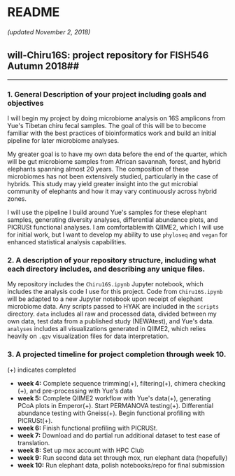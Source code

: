 # README
###### (updated November 2, 2018)

## will-Chiru16S: project repository for FISH546 Autumn 2018##

***

### 1. General Description of your project including goals and objectives

   I will begin my project by doing microbiome analysis on 16S amplicons from Yue's Tibetan chiru fecal samples. The goal of this will be to become familiar with the best practices of bioinformatics work and build an initial pipeline for later microbiome analyses.  
   
   My greater goal is to have my own data before the end of the quarter, which will be gut microbiome samples from African savannah, forest, and hybrid elephants spanning almost 20 years. The composition of these microbiomes has not been extensively studied, particularly in the case of hybrids. This study may yield greater insight into the gut microbial community of elephants and how it may vary continuously across hybrid zones.
   
   I will use the pipeline I build around Yue's samples for these elephant samples, generating diversity analyses, differential abundance plots, and PICRUSt functional analyses. I am comfortablewith QIIME2, which I will use for initial work, but I want to develop my ability to use `phyloseq` and `vegan` for enhanced statistical analysis capabilities.

### 2. A description of your repository structure, including what each directory includes, and describing any unique files.

My repository includes the `Chiru16S.ipynb` Jupyter notebook, which includes the analysis code I use for this project. Code from `Chiru16S.ipynb` will be adapted to a new Jupyter notebook upon receipt of elephant microbiome data. Any scripts passed to HYAK are included in the `scripts` directory. `data` includes all raw and processed data, divided between my own data, test data from a published study (NEWAtest), and Yue's data. `analyses` includes all visualizations generated in QIIME2, which relies heavily on `.qzv` visualization files for data interpretation.

### 3. A projected timeline for project completion through week 10.
(+) indicates completed

  *  **week 4:** Complete sequence trimming(+), filtering(+), chimera checking (+), and pre-processing with Yue's data
  *  **week 5:** Complete QIIME2 workflow with Yue's data(+), generating PCoA plots in Emperor(+). Start PERMANOVA testing(+). Differential abundance testing with Gneiss(+). Begin functional profiling with PICRUSt(+).
  *  **week 6:** Finish functional profiling with PICRUSt.
  *  **week 7:** Download and do partial run additional dataset to test ease of translation.
  *  **week 8:** Set up mox account with HPC Club
  *  **week 9:** Run second data set through mox, run elephant data (hopefully)
  *  **week 10:** Run elephant data, polish notebooks/repo for final submission